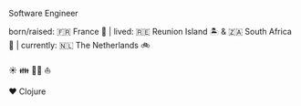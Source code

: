 Software Engineer

born/raised: :fr: France :baguette_bread: | lived: :reunion: Reunion Island :desert_island: & :south_africa: South Africa :giraffe: | currently: :netherlands: The Netherlands :bike:

:sunny: :family: :surfing_man: :sailboat:

:heart: Clojure
